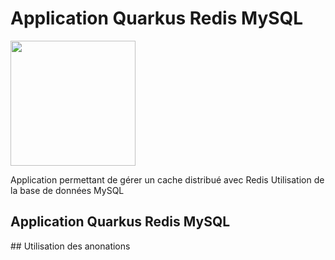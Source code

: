 <h1>Application Quarkus Redis MySQL</h1>
<img src="[https://www.google.com/url?sa=i&url=https://Ffr.wikipedia.org%2Fwiki%2FFichier%3ARedis_Logo.svg&psig=AOvVaw1lsh1P5HZVl6OEG27CgOSq&ust=1709546568348000&source=images&cd=vfe&opi=89978449&ved=0CBIQjRxqFwoTCPjLobHr14QDFQAAAAAdAAAAABAE](https://upload.wikimedia.org/wikipedia/fr/thumb/6/6b/Redis_Logo.svg/701px-Redis_Logo.svg.png?20190421180155)" height=200px>

<p>
Application permettant de gérer un cache distribué avec Redis
Utilisation de la base de données MySQL
</p>
<h2>Application Quarkus Redis MySQL</h2>
## Utilisation des anonations  
